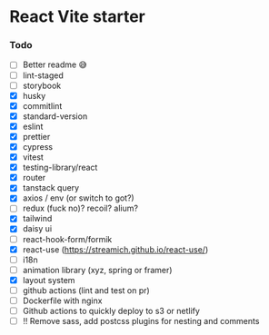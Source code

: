 # React Vite starter



### Todo
- [ ] Better readme 😅
- [ ] lint-staged
- [ ] storybook
- [x] husky
- [x] commitlint
- [x] standard-version
- [x] eslint
- [x] prettier
- [x] cypress
- [x] vitest
- [x] testing-library/react
- [x] router
- [x] tanstack query
- [x] axios / env (or switch to got?)
- [ ] redux (fuck no)? recoil? alium?
- [x] tailwind
- [x] daisy ui
- [ ] react-hook-form/formik
- [x] react-use (https://streamich.github.io/react-use/)
- [ ] i18n
- [ ] animation library (xyz, spring or framer)
- [x] layout system
- [ ] github actions (lint and test on pr)
- [ ] Dockerfile with nginx
- [ ] Github actions to quickly deploy to s3 or netlify
- [ ] !! Remove sass, add postcss plugins for nesting and comments
